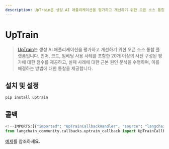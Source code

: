 ```yaml
---
description: UpTrain은 생성 AI 애플리케이션을 평가하고 개선하기 위한 오픈 소스 통합 플랫폼입니다. 20개 이상의 평가를 제공합니다.
---
```


# UpTrain

> [UpTrain](https://uptrain.ai/)는 생성 AI 애플리케이션을 평가하고 개선하기 위한 오픈 소스 통합 플랫폼입니다. 언어, 코드, 임베딩 사용 사례를 포함한 20개 이상의 사전 구성된 평가에 대한 점수를 제공하고, 실패 사례에 대한 근본 원인 분석을 수행하며, 이를 해결하는 방법에 대한 통찰을 제공합니다.

## 설치 및 설정

```bash
pip install uptrain
```


## 콜백

```python
<!--IMPORTS:[{"imported": "UpTrainCallbackHandler", "source": "langchain_community.callbacks.uptrain_callback", "docs": "https://api.python.langchain.com/en/latest/callbacks/langchain_community.callbacks.uptrain_callback.UpTrainCallbackHandler.html", "title": "UpTrain"}]-->
from langchain_community.callbacks.uptrain_callback import UpTrainCallbackHandler
```


[예제](/docs/integrations/callbacks/uptrain)를 참조하세요.